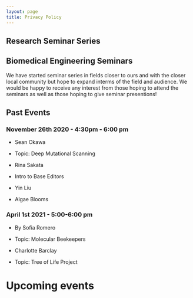 ```yaml
---
layout: page
title: Privacy Policy
---
```

<div class="col-lg-12 text-center">
	<h2 class="section-heading text-uppercase">Research Seminar Series</h2>
</div>

## Biomedical Engineering Seminars
We have started seminar series in fields closer to ours and with the closer local community but hope to expand interms of the field and audience.
We would be happy to receive any interest from those hoping to attend the seminars as well as those hoping to give seminar presentions!

## Past Events

### November 26th 2020 - 4:30pm - 6:00 pm

- Sean Okawa
- Topic: Deep Mutational Scanning

- Rina Sakata 
- Intro to Base Editors

- Yin Liu
- Algae Blooms

### April 1st 2021 - 5:00-6:00 pm

- By Sofia Romero 
- Topic: Molecular Beekeepers

- Charlotte Barclay
- Topic: Tree of Life Project


# Upcoming events

